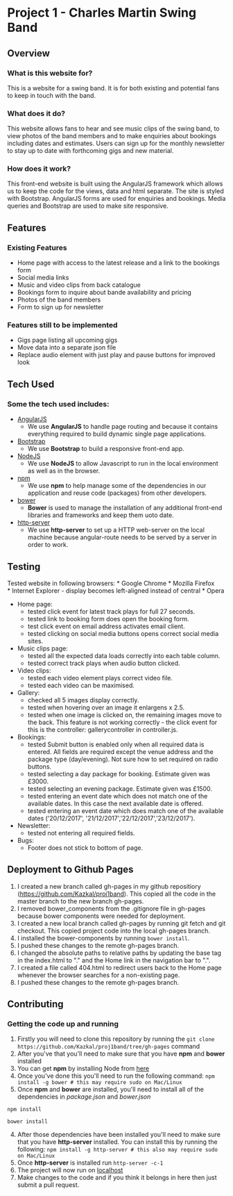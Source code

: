 # Project 1 - Charles Martin Swing Band

## Overview
### What is this website for?
This is a website for a swing band. It is for both existing and potential fans to keep in touch with the band.
 
### What does it do?
This website allows fans to hear and see music clips of the swing band, to view photos of the band members and to make enquiries about bookings including dates and estimates. Users can sign up for the monthly newsletter to stay up to date with forthcoming gigs and new material.

### How does it work?
This front-end website is built using the AngularJS framework which allows us to keep the code for the views, data and html separate. The site is styled with Bootstrap. AngularJS forms are used for enquiries and bookings. Media queries and Bootstrap are used to make site responsive.


## Features
### Existing Features
* Home page with access to the latest release and a link to the bookings form
* Social media links 
* Music and video clips from back catalogue
* Bookings form to inquire about bande availability and pricing
* Photos of the band members
* Form to sign up for newsletter 

### Features still to be implemented
* Gigs page listing all upcoming gigs
* Move data into a separate json file
* Replace audio element with just play and pause buttons for improved look
 

 
## Tech Used
### Some the tech used includes:
* [AngularJS](https://angularjs.org/)
	* We use **AngularJS** to handle page routing and because it contains everything required to build dynamic single page applications. 
* [Bootstrap](http://getbootstrap.com/)
    * We use **Bootstrap** to build a responsive front-end app.
* [NodeJS](https://nodejs.org/en/)
    * We use **NodeJS** to allow Javascript to run in the local environment as well as in the browser.
* [npm](https://www.npmjs.com/)
	* We use **npm** to help manage some of the dependencies in our application and reuse code (packages) from other developers.
* [bower](https://bower.io/)
	* **Bower** is used to manage the installation of any additional front-end libraries and frameworks and keep them uoto date.
* [http-server](https://https://www.npmjs.com/package/http-server)
	* We use **http-server** to set up a HTTP web-server on the local machine because angular-route needs to be served by a server in order to work.


## Testing
Tested website in following browsers:
	* Google Chrome 
	* Mozilla Firefox  
	* Internet Explorer - display becomes left-aligned instead of central
	* Opera

* Home page:
	* tested click event for latest track plays for full 27 seconds.
	* tested link to booking form does open the booking form.
	* test click event on email address activates email client.
	* tested clicking on social media buttons opens correct social media sites.
* Music clips page:
	* tested all the expected data loads correctly into each table column.
	* tested correct track plays when audio button clicked.
* Video clips:
	* tested each video element plays correct video file.
	* tested each video can be maximised.
* Gallery:
	* checked all 5 images display correctly.
	* tested when hovering over an image it enlargens x 2.5.
	* tested when one image is clicked on, the remaining images move to the back. This feature is not working correctly - the click event for this is the controller: gallerycontroller in controller.js.
* Bookings:
	* tested Submit button is enabled only when all required data is entered. All fields are required except the venue address and the package type (day/evening). Not sure how to set required on radio buttons.
	* tested selecting a day package for booking. Estimate given was £3000.
	* tested selecting an evening package. Estimate given was £1500.
	* tested entering an event date which does not match one of the available dates. In this case the next available date is offered.	
	* tested entering an event date which does match one of the available dates ('20/12/2017', '21/12/2017','22/12/2017','23/12/2017').
* Newsletter:
	* tested not entering all required fields.
* Bugs:
	* Footer does not stick to bottom of page.



## Deployment to Github Pages
1. I created a new branch called gh-pages in my github repositiory (https://github.com/Kazkal/proj1band). This copied all the code in the master branch to the new branch gh-pages.
2. I removed bower_components from the .gitignore file in gh-pages because bower components were needed for deployment.
3. I created a new local branch called gh-pages by running git fetch and git checkout. This copied project code into the local gh-pages branch.
4. I installed the bower-components by running  ```bower install```.
5. I pushed these changes to the remote gh-pages branch.
6. I changed the absolute paths to relative paths by updating the base tag in the index.html to "." and the Home link in the navigation bar to ".".
7. I created a file called 404.html to redirect users back to the Home page whenever the browser searches for a non-existing page.
8. I pushed these changes to the remote gh-pages branch.



## Contributing

### Getting the code up and running
1. Firstly you will need to clone this repository by running the ```git clone https://github.com/Kazkal/proj1band/tree/gh-pages``` command
2. After you've that you'll need to make sure that you have **npm** and **bower** installed
  1. You can get **npm** by installing Node from [here](https://nodejs.org/en/)
  2. Once you've done this you'll need to run the following command:
     `npm install -g bower # this may require sudo on Mac/Linux`
3. Once **npm** and **bower** are installed, you'll need to install all of the dependencies in *package.json* and *bower.json*
  ```
  npm install
 
  bower install
  ```
4. After those dependencies have been installed you'll need to make sure that you have **http-server** installed. You can install this by running the following: ```npm install -g http-server # this also may require sudo on Mac/Linux```
5. Once **http-server** is installed run ```http-server -c-1```
6. The project will now run on [localhost](http://127.0.0.1:8080)
7. Make changes to the code and if you think it belongs in here then just submit a pull request.